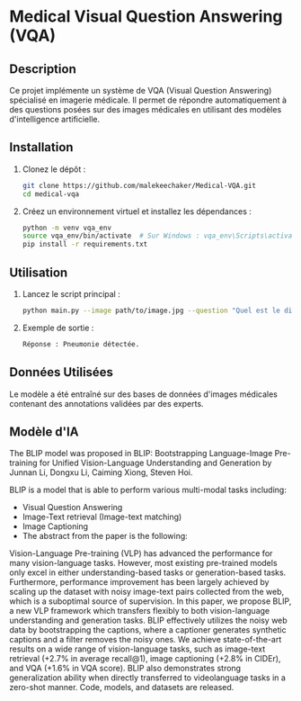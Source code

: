 # Medical Visual Question Answering (VQA)

## Description
Ce projet implémente un système de VQA (Visual Question Answering) spécialisé en imagerie médicale. Il permet de répondre automatiquement à des questions posées sur des images médicales en utilisant des modèles d'intelligence artificielle.

## Installation
1. Clonez le dépôt :
   ```bash
   git clone https://github.com/malekeechaker/Medical-VQA.git
   cd medical-vqa
   ```
2. Créez un environnement virtuel et installez les dépendances :
   ```bash
   python -m venv vqa_env
   source vqa_env/bin/activate  # Sur Windows : vqa_env\Scripts\activate
   pip install -r requirements.txt
   ```

## Utilisation
1. Lancez le script principal :
   ```bash
   python main.py --image path/to/image.jpg --question "Quel est le diagnostic ?"
   ```
2. Exemple de sortie :
   ```bash
   Réponse : Pneumonie détectée.
   ```

## Données Utilisées
Le modèle a été entraîné sur des bases de données d'images médicales contenant des annotations validées par des experts.

## Modèle d'IA
The BLIP model was proposed in BLIP: Bootstrapping Language-Image Pre-training for Unified Vision-Language Understanding and Generation by Junnan Li, Dongxu Li, Caiming Xiong, Steven Hoi.

BLIP is a model that is able to perform various multi-modal tasks including: 

- Visual Question Answering
- Image-Text retrieval (Image-text matching)
- Image Captioning
- The abstract from the paper is the following:

Vision-Language Pre-training (VLP) has advanced the performance for many vision-language tasks. However, most existing pre-trained models only excel in either understanding-based tasks or generation-based tasks. Furthermore, performance improvement has been largely achieved by scaling up the dataset with noisy image-text pairs collected from the web, which is a suboptimal source of supervision. In this paper, we propose BLIP, a new VLP framework which transfers flexibly to both vision-language understanding and generation tasks. BLIP effectively utilizes the noisy web data by bootstrapping the captions, where a captioner generates synthetic captions and a filter removes the noisy ones. We achieve state-of-the-art results on a wide range of vision-language tasks, such as image-text retrieval (+2.7% in average recall@1), image captioning (+2.8% in CIDEr), and VQA (+1.6% in VQA score). BLIP also demonstrates strong generalization ability when directly transferred to videolanguage tasks in a zero-shot manner. Code, models, and datasets are released.
